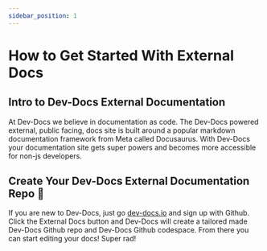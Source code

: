 ```yaml
---
sidebar_position: 1
---
```

# How to Get Started With External Docs

## Intro to Dev-Docs External Documentation

At Dev-Docs we believe in documentation as code. The Dev-Docs powered external, public facing, docs site is built around a popular markdown documentation framework from Meta called Docusaurus. With Dev-Docs your documentation site gets super powers and becomes more accessible for non-js developers.

## Create Your Dev-Docs External Documentation Repo 🦾

If you are new to Dev-Docs, just go [dev-docs.io](https://dev-docs.io) and sign up with Github. Click the External Docs button and Dev-Docs will create a tailored made Dev-Docs Github repo and Dev-Docs Github codespace. From there you can start editing your docs! Super rad!


 <Parser />